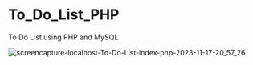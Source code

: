 # To_Do_List_PHP
To Do List using PHP and MySQL

![screencapture-localhost-To-Do-List-index-php-2023-11-17-20_57_26](https://github.com/Janjanny/To_Do_List_PHP/assets/95693630/1a54ae03-35b8-4a17-8052-e3bb750f3d0a)
